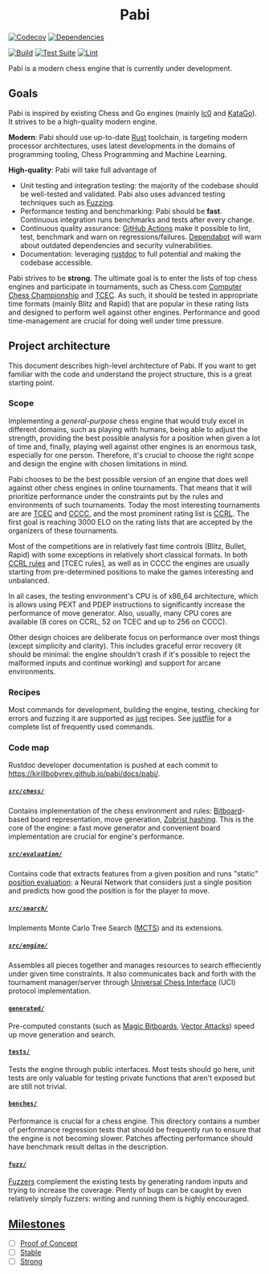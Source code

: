 <h1 align="center">
  Pabi
</h1>

[![Codecov](https://codecov.io/gh/kirillbobyrev/pabi/branch/main/graph/badge.svg)](https://codecov.io/gh/kirillbobyrev/pabi)
[![Dependencies](https://deps.rs/repo/github/kirillbobyrev/pabi/status.svg)](https://deps.rs/repo/github/kirillbobyrev/pabi)

[![Build](https://github.com/kirillbobyrev/pabi/actions/workflows/build.yml/badge.svg)](https://github.com/kirillbobyrev/pabi/actions/workflows/build.yml)
[![Test Suite](https://github.com/kirillbobyrev/pabi/actions/workflows/test.yml/badge.svg)](https://github.com/kirillbobyrev/pabi/actions/workflows/test.yml)
[![Lint](https://github.com/kirillbobyrev/pabi/actions/workflows/lint.yml/badge.svg)](https://github.com/kirillbobyrev/pabi/actions/workflows/lint.yml)

Pabi is a modern chess engine that is currently under development.

## Goals

Pabi is inspired by existing Chess and Go engines (mainly [lc0] and [KataGo]).
It strives to be a high-quality modern engine.

**Modern**: Pabi should use up-to-date [Rust] toolchain, is targeting modern
processor architectures, uses latest developments in the domains of programming
tooling, Chess Programming and Machine Learning.

**High-quality**: Pabi will take full advantage of

- Unit testing and integration testing: the majority of the codebase should be
  well-tested and validated. Pabi also uses advanced testing techniques such as
  [Fuzzing].
- Performance testing and benchmarking: Pabi should be **fast**. Continuous
  integration runs benchmarks and tests after every change.
- Continuous quality assurance: [GitHub Actions] make it possible to lint, test,
  benchmark and warn on regressions/failures. [Dependabot] will warn about
  outdated dependencies and security vulnerabilities.
- Documentation: leveraging [rustdoc] to full potential and making the codebase
  accessible.

Pabi strives to be **strong**. The ultimate goal is to enter the lists of top
chess engines and participate in tournaments, such as Chess.com [Computer Chess
Championship] and [TCEC]. As such, it should be tested in appropriate time
formats (mainly Blitz and Rapid) that are popular in these rating lists and
designed to perform well against other engines. Performance and good
time-management are crucial for doing well under time pressure.

<!-- TODO: User interface: supported commands + UCI options -->
<!-- Describe high-level features -->

## Project architecture

This document describes high-level architecture of Pabi. If you want to get
familiar with the code and understand the project structure, this is a great
starting point.

### Scope

Implementing a *general-purpose* chess engine that would truly excel in
different domains, such as playing with humans, being able to adjust the
strength, providing the best possible analysis for a position when given a lot
of time and, finally, playing well against other engines is an enormous task,
especially for one person. Therefore, it's crucial to choose the right scope and
design the engine with chosen limitations in mind.

Pabi chooses to be the best possible version of an engine that does well against
other chess engines in online tournaments. That means that it will prioritize
performance under the constraints put by the rules and environments of such
tournaments. Today the most interesting tournaments are are
[TCEC](https://tcec-chess.com/) and
[CCCC](https://www.chess.com/computer-chess-championship), and the most
prominent rating list is [CCRL](https://computerchess.org.uk/ccrl/). The first
goal is reaching 3000 ELO on the rating lists that are accepted by the
organizers of these tournaments.

Most of the competitions are in relatively fast time controls (Blitz, Bullet,
Rapid) with some exceptions in relatively short classical formats. In both [CCRL
rules] and [TCEC rules], as well as in CCCC the engines are usually starting
from pre-determined positions to make the games interesting and unbalanced.

In all cases, the testing environment's CPU is of x86_64 architecture, which is
allows using PEXT and PDEP instructions to significantly increase the
performance of move generator. Also, usually, many CPU cores are available (8
cores on CCRL, 52 on TCEC and up to 256 on CCCC).

Other design choices are deliberate focus on performance over most things
(except simplicity and clarity). This includes graceful error recovery (it
should be minimal: the engine shouldn't crash if it's possible to reject the
malformed inputs and continue working) and support for arcane environments.

### Recipes

Most commands for development, building the engine, testing, checking for errors
and fuzzing it are supported as [just](https://github.com/casey/just) recipes.
See [justfile](/justfile) for a complete list of frequently used commands.

### Code map

Rustdoc developer documentation is pushed at each commit to
<https://kirillbobyrev.github.io/pabi/docs/pabi/>.

##### [`src/chess/`](/src/chess/)

Contains implementation of the chess environment and rules: [Bitboard]-based
board representation, move generation, [Zobrist hashing]. This is the core of
the engine: a fast move generator and convenient board implementation are
crucial for engine's performance.

##### [`src/evaluation/`](/src/evaluation/)

Contains code that extracts features from a given position and runs "static"
[position evaluation]: a Neural Network that considers just a single position
and predicts how good the position is for the player to move.

##### [`src/search/`](/src/search/)

Implements Monte Carlo Tree Search ([MCTS]) and its extensions.

##### [`src/engine/`](/src/engine/)

Assembles all pieces together and manages resources to search effieciently under
given time constraints. It also communicates back and forth with the tournament
manager/server through [Universal Chess Interface] (UCI) protocol
implementation.

#### [`generated/`](/generated/)

Pre-computed constants (such as [Magic Bitboards], [Vector Attacks]) speed up
move generation and search.

#### [`tests/`](/tests/)

Tests the engine through public interfaces. Most tests should go here, unit
tests are only valuable for testing private functions that aren't exposed but
are still not trivial.

#### [`benches/`](/benches/)

Performance is crucial for a chess engine. This directory contains a number of
performance regression tests that should be frequently run to ensure that the
engine is not becoming slower. Patches affecting performance should have
benchmark result deltas in the description.

#### [`fuzz/`](/fuzz/)

[Fuzzers] complement the existing tests by generating random inputs and trying
to increase the coverage. Plenty of bugs can be caught by even relatively simply
fuzzers: writing and running them is highly encouraged.

## [Milestones]

- [ ] [Proof of Concept]
- [ ] [Stable]
- [ ] [Strong]

[Bitboard]: https://www.chessprogramming.org/Bitboards
[CCRL rules]: https://computerchess.org.uk/ccrl/404/about.html
[Computer Chess Championship]: https://www.chess.com/computer-chess-championship
[Dependabot]: https://github.com/dependabot
[Fuzzers]: https://en.wikipedia.org/wiki/Fuzzing
[Fuzzing]: https://en.wikipedia.org/wiki/Fuzzing
[GitHub Actions]: https://github.com/features/actions
[KataGo]: https://github.com/lightvector/KataGo
[MCTS]: https://en.wikipedia.org/wiki/Monte_Carlo_tree_search
[Magic Bitboards]: https://www.chessprogramming.org/Magic_Bitboards
[Milestones]: https://github.com/kirillbobyrev/pabi/milestones
[Proof of Concept]: https://github.com/kirillbobyrev/pabi/milestone/1
[Rust]: https://www.rust-lang.org/
[Stable]: https://github.com/kirillbobyrev/pabi/milestone/2
[Strong]: https://github.com/kirillbobyrev/pabi/milestone/3
[TCEC]: https://tcec-chess.com/
[Universal Chess Interface]: http://wbec-ridderkerk.nl/html/UCIProtocol.html
[Zobrist hashing]: https://www.chessprogramming.org/Zobrist_Hashing
[lc0]: https://lczero.org/
[position evaluation]: https://www.chessprogramming.org/Evaluation
[rustdoc]: https://doc.rust-lang.org/rustdoc
[vector attacks]: https://www.chessprogramming.org/Vector_Attacks
